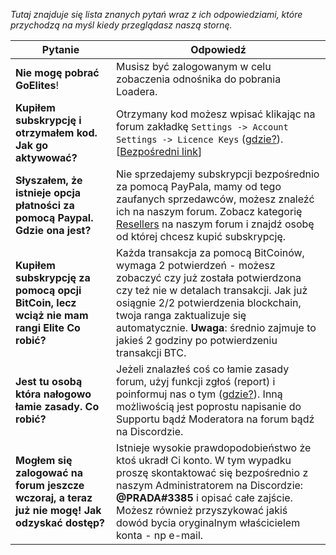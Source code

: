 *Tutaj znajduje się lista znanych pytań wraz z ich odpowiedziami, które przychodzą na myśl kiedy przeglądasz naszą stornę.*

| Pytanie | Odpowiedź |
|--|--|
| **Nie mogę pobrać GoElites**! | Musisz być zalogowanym w celu zobaczenia odnośnika do pobrania Loadera. |
| **Kupiłem subskrypcję i otrzymałem kod. Jak go aktywować?** | Otrzymany kod możesz wpisać klikając na forum zakładkę ``Settings -> Account Settings -> Licence Keys``  ([gdzie?](https://s.put.re/26ev89S.png)). [[Bezpośredni link](https://goelites.net/index.php?app=core&module=system&controller=settings&area=licencesystem)] |
| **Słyszałem, że istnieje opcja płatności za pomocą Paypal. Gdzie ona jest?** | Nie sprzedajemy subskrypcji bezpośrednio za pomocą PayPala, mamy od tego zaufanych sprzedawców, możesz znaleźć ich na naszym forum. Zobacz kategorię [Resellers](https://goelites.net/index.php?/forum/68-resellers/) na naszym forum i znajdź osobę od której chcesz kupić subskrypcję. |
| **Kupiłem subskrypcję za pomocą opcji BitCoin, lecz wciąż nie mam rangi Elite Co robić?** | Każda transakcja za pomocą BitCoinów, wymaga 2 potwierdzeń - możesz zobaczyć czy już została potwierdzona czy też nie w detalach transakcji. Jak już osiągnie 2/2 potwierdzenia blockchain, twoja ranga zaktualizuje się automatycznie. **Uwaga**: średnio zajmuje to jakieś 2 godziny po potwierdzeniu transakcji BTC. |
| **Jest tu osobą która nałogowo łamie zasady. Co robić?** | Jeżeli znalazłeś coś co łamie zasady forum, użyj funkcji zgłoś (report) i poinformuj nas o tym ([gdzie?](https://s.put.re/umYNw4M.png)). Inną możliwością jest poprostu napisanie do Supportu bądź Moderatora na forum bądź na Discordzie.|
| **Mogłem się zalogować na forum jeszcze wczoraj, a teraz już nie mogę! Jak odzyskać dostęp?** | Istnieje wysokie prawdopodobieństwo że ktoś ukradł Ci konto. W tym wypadku proszę skontaktować się bezpośrednio z naszym Administratorem na Discordzie: **@PRADA#3385** i opisać całe zajście. Możesz również przyszykować jakiś dowód bycia oryginalnym właścicielem konta - np e-mail. |


